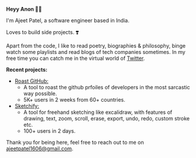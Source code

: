 <b> Heyy Anon 🙋‍♂️</b>

I'm Ajeet Patel, a software engineer based in India.

Loves to build side projects. ❣️

Apart from the code, I like to read poetry, biographies & philosophy, binge watch some playlists and read blogs of tech companies sometimes. In my free time you can catch me in the virtual world of <a href="https://x.com/Iampatelajeet">Twitter</a>.

<b>Recent projects:</b>
- <a href="https://roast-github.vercel.app" target="_blank" rel="noopener noreferrer">Roast GitHub:</a>
  - A tool to roast the github prfoiles of developers in the most sarcastic way possible.
  - 5K+ users in 2 weeks from 60+ countries.
- <a href="https://sketchifyme.vercel.app/" target="_blank" rel="noopener noreferrer">Sketchify:</a>
     - A tool for freehand sketching like excalidraw, with features of drawing, text, zoom, scroll, erase, export, undo, redo, custom stroke etc.
     -  100+ users in 2 days.

 Thank you for being here, feel free to reach out to me on ajeetpatel1606@gmail.com.
